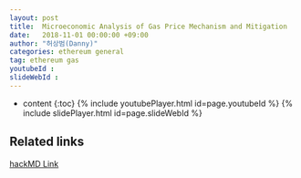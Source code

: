 ```yaml
---
layout: post
title:  Microeconomic Analysis of Gas Price Mechanism and Mitigation
date:   2018-11-01 00:00:00 +09:00
author: "허상범(Danny)"
categories: ethereum general
tag: ethereum gas
youtubeId :
slideWebId :
---
```

* content
{:toc}
{% include youtubePlayer.html id=page.youtubeId %}
{% include slidePlayer.html id=page.slideWebId %}

## Related links

[hackMD Link](https://hackmd.io/oe-bT8GcRvCc7vBgeOJyLw)
